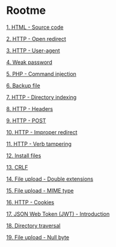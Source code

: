 # Rootme

[1. HTML - Source code](https://github.com/KaitoRyouga/Rootme/tree/master/HTML%20-%20Source%20code%20(ch1))

[2. HTTP - Open redirect](https://github.com/KaitoRyouga/Rootme/tree/master/HTTP%20-%20Open%20redirect%20(ch52))

[3. HTTP - User-agent](https://github.com/KaitoRyouga/Rootme/tree/master/HTTP%20-%20User-agent%20(ch2))

[4. Weak password](https://github.com/KaitoRyouga/Rootme/tree/master/Weak%20password%20(ch3))

[5. PHP - Command injection](https://github.com/KaitoRyouga/Rootme/tree/master/PHP%20-%20Command%20injection%20(ch54))

[6. Backup file](https://github.com/KaitoRyouga/Rootme/tree/master/Backup%20file%20(ch11))

[7. HTTP - Directory indexing](https://github.com/KaitoRyouga/Rootme/tree/master/HTTP%20-%20Directory%20indexing%20(ch4))

[8. HTTP - Headers](https://github.com/KaitoRyouga/Rootme/tree/master/HTTP%20-%20Headers%20(ch5))

[9. HTTP - POST](https://github.com/KaitoRyouga/Rootme/tree/master/HTTP%20-%20POST%20(ch56))

[10. HTTP - Improper redirect](https://github.com/KaitoRyouga/Rootme/tree/master/HTTP%20-%20Improper%20redirect%20(ch32))

[11. HTTP - Verb tampering](https://github.com/KaitoRyouga/Rootme/tree/master/HTTP%20-%20Verb%20tampering%20(ch8))

[12. Install files](https://github.com/KaitoRyouga/Rootme/tree/master/Install%20files%20(ch6))

[13. CRLF](https://github.com/KaitoRyouga/Rootme/tree/master/CRLF%20(ch14))

[14. File upload - Double extensions](https://github.com/KaitoRyouga/Rootme/tree/master/File%20upload%20-%20Double%20extensions%20(ch20))

[15. File upload - MIME type](https://github.com/KaitoRyouga/Rootme/tree/master/File%20upload%20-%20MIME%20type%20(ch21))

[16. HTTP - Cookies](https://github.com/KaitoRyouga/Rootme/tree/master/HTTP%20-%20Cookies%20(ch7))

[17. JSON Web Token (JWT) - Introduction]()

[18. Directory traversal]()

[19. 	File upload - Null byte]()
